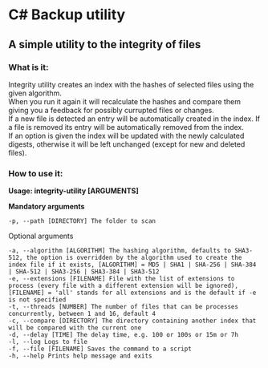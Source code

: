 # C# Backup utility

## A simple utility to the integrity of files

### What is it:

Integrity utility creates an index with the hashes of selected files using the given algorithm.  
When you run it again it will recalculate the hashes and compare them giving you a feedback for possibly currupted files or changes.  
If a new file is detected an entry will be automatically created in the index. If a file is removed its entry will be automatically removed from the index.  
If an option is given the index will be updated with the newly calculated digests, otherwise it will be left unchanged (except for new and deleted files).

### How to use it:

**Usage: integrity-utility [ARGUMENTS]**

**Mandatory arguments**

`-p, --path [DIRECTORY] The folder to scan`

Optional arguments

`-a, --algorithm [ALGORITHM] The hashing algorithm, defaults to SHA3-512, the option is overridden by the algorithm used to create the index file if it exists, [ALGORITHM] = MD5 | SHA1 | SHA-256 | SHA-384 | SHA-512 | SHA3-256 | SHA3-384 | SHA3-512`  
`-e, --extensions [FILENAME] File with the list of extensions to process (every file with a different extension will be ignored), [FILENAME] = 'all' stands for all extensions and is the default if -e is not specified`  
`-t, --threads [NUMBER] The number of files that can be processes concurrently, between 1 and 16, default 4`  
`-c, --compare [DIRECTORY] The directory containing another index that will be compared with the current one`  
`-d, --delay [TIME] The delay time, e.g. 100 or 100s or 15m or 7h`  
`-l, --log Logs to file`  
`-f, --file [FILENAME] Saves the command to a script`  
`-h, --help Prints help message and exits`